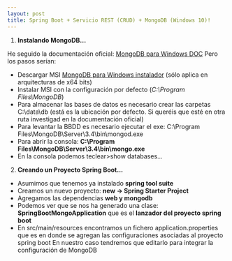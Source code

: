 ```yaml
---
layout: post
title: Spring Boot + Servicio REST (CRUD) + MongoDB (Windows 10)!
---
```


1. **Instalando MongoDB...**

He seguido la documentación oficial: [MongoDB para Windows DOC](https://docs.mongodb.com/manual/tutorial/install-mongodb-on-windows/)
Pero los pasos serían:

- Descargar MSI [MongoDB para Windows instalador](https://www.mongodb.com/download-center#community) (sólo aplica en arquitecturas de x64 bits)
- Instalar MSI con la configuración por defecto (*C:\Program Files\MongoDB*)
- Para almacenar las bases de datos es necesario crear las carpetas C:\data\db (está es la ubicación por defecto. Si queréis que esté en otra ruta investigad en la documentación oficial)
- Para levantar la BBDD es necesario ejecutar el exe: C:\Program Files\MongoDB\Server\3.4\bin\mongod.exe
- Para abrir la consola: **C:\Program Files\MongoDB\Server\3.4\bin\mongo.exe**
- En la consola podemos teclear>show databases...

2. **Creando un Proyecto Spring Boot...**
- Asumimos que tenemos ya instalado **spring tool suite**
- Creamos un nuevo proyecto: **new -> Spring Starter Project** 
- Agregamos las dependencias **web y mongodb**
- Podemos ver que se nos ha generado una clase:  
**SpringBootMongoApplication** que es el **lanzador del proyecto spring boot**
- En src/main/resources encontramos un fichero application.properties que es en donde se agregan las configuraciones asociadas al proyecto spring boot
En nuestro caso tendremos que editarlo para integrar la configuración de MongoDB



